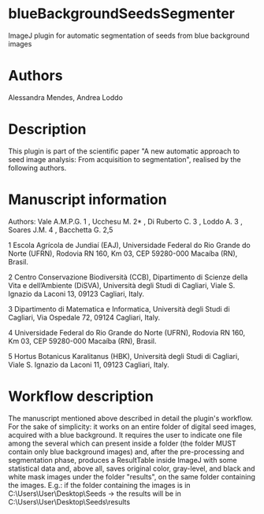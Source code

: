 # blueBackgroundSeedsSegmenter
ImageJ plugin for automatic segmentation of seeds from blue background images

# Authors
Alessandra Mendes, Andrea Loddo

# Description
This plugin is part of the scientific paper "A new automatic approach to seed image analysis: From acquisition to segmentation", realised by the following authors.

# Manuscript information
Authors: Vale A.M.P.G. 1 , Ucchesu M. 2* , Di Ruberto C. 3 , Loddo A. 3 , Soares J.M. 4 , Bacchetta G. 2,5

1 Escola Agrícola de Jundiaí (EAJ), Universidade Federal do Rio Grande do Norte (UFRN), Rodovia RN 160, Km 03, CEP 59280-000 Macaíba (RN), Brasil.

2 Centro Conservazione Biodiversità (CCB), Dipartimento di Scienze della Vita e dell’Ambiente (DiSVA), Università degli Studi di Cagliari, Viale S. Ignazio da Laconi 13, 09123 Cagliari, Italy.

3 Dipartimento di Matematica e Informatica, Università degli Studi di Cagliari, Via Ospedale 72, 09124 Cagliari, Italy.

4 Universidade Federal do Rio Grande do Norte (UFRN), Rodovia RN 160, Km 03, CEP 59280-000 Macaíba (RN), Brasil.

5 Hortus Botanicus Karalitanus (HBK), Università degli Studi di Cagliari, Viale S. Ignazio da Laconi 11, 09123 Cagliari, Italy.

# Workflow description
The manuscript mentioned above described in detail the plugin's workflow.
For the sake of simplicity: it works on an entire folder of digital seed images, acquired with a blue background.
It requires the user to indicate one file among the several which can present inside a folder (the folder MUST contain only blue background images) and, after the pre-processing and segmentation phase, produces a ResultTable inside ImageJ with some statistical data and, above all, saves original color, gray-level, and black and white mask images under the folder "results", on the same folder containing the images.
E.g.: if the folder containing the images is in C:\Users\User\Desktop\Seeds -> the results will be in C:\Users\User\Desktop\Seeds\results
